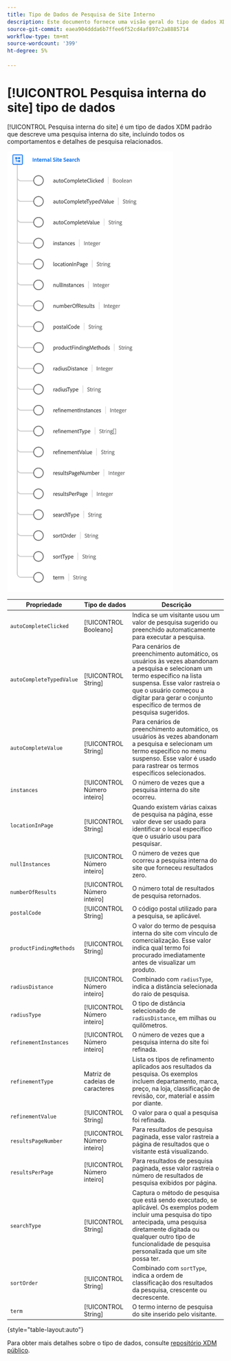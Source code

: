 ```yaml
---
title: Tipo de Dados de Pesquisa de Site Interno
description: Este documento fornece uma visão geral do tipo de dados XDM de pesquisa interna do site.
source-git-commit: eaea904ddda6b7ffee6f52cd4af897c2a8885714
workflow-type: tm+mt
source-wordcount: '399'
ht-degree: 5%

---
```


# [!UICONTROL Pesquisa interna do site] tipo de dados

[!UICONTROL Pesquisa interna do site] é um tipo de dados XDM padrão que descreve uma pesquisa interna do site, incluindo todos os comportamentos e detalhes de pesquisa relacionados.

![](../images/data-types/internal-site-search.png)

| Propriedade | Tipo de dados | Descrição |
| --- | --- | --- |
| `autoCompleteClicked` | [!UICONTROL Booleano] | Indica se um visitante usou um valor de pesquisa sugerido ou preenchido automaticamente para executar a pesquisa. |
| `autoCompleteTypedValue` | [!UICONTROL String] | Para cenários de preenchimento automático, os usuários às vezes abandonam a pesquisa e selecionam um termo específico na lista suspensa. Esse valor rastreia o que o usuário começou a digitar para gerar o conjunto específico de termos de pesquisa sugeridos. |
| `autoCompleteValue` | [!UICONTROL String] | Para cenários de preenchimento automático, os usuários às vezes abandonam a pesquisa e selecionam um termo específico no menu suspenso. Esse valor é usado para rastrear os termos específicos selecionados. |
| `instances` | [!UICONTROL Número inteiro] | O número de vezes que a pesquisa interna do site ocorreu. |
| `locationInPage` | [!UICONTROL String] | Quando existem várias caixas de pesquisa na página, esse valor deve ser usado para identificar o local específico que o usuário usou para pesquisar. |
| `nullInstances` | [!UICONTROL Número inteiro] | O número de vezes que ocorreu a pesquisa interna do site que forneceu resultados zero. |
| `numberOfResults` | [!UICONTROL Número inteiro] | O número total de resultados de pesquisa retornados. |
| `postalCode` | [!UICONTROL String] | O código postal utilizado para a pesquisa, se aplicável. |
| `productFindingMethods` | [!UICONTROL String] | O valor do termo de pesquisa interna do site com vínculo de comercialização. Esse valor indica qual termo foi procurado imediatamente antes de visualizar um produto. |
| `radiusDistance` | [!UICONTROL Número inteiro] | Combinado com `radiusType`, indica a distância selecionada do raio de pesquisa. |
| `radiusType` | [!UICONTROL Número inteiro] | O tipo de distância selecionado de `radiusDistance`, em milhas ou quilômetros. |
| `refinementInstances` | [!UICONTROL Número inteiro] | O número de vezes que a pesquisa interna do site foi refinada. |
| `refinementType` | Matriz de cadeias de caracteres | Lista os tipos de refinamento aplicados aos resultados da pesquisa. Os exemplos incluem departamento, marca, preço, na loja, classificação de revisão, cor, material e assim por diante. |
| `refinementValue` | [!UICONTROL String] | O valor para o qual a pesquisa foi refinada. |
| `resultsPageNumber` | [!UICONTROL Número inteiro] | Para resultados de pesquisa paginada, esse valor rastreia a página de resultados que o visitante está visualizando. |
| `resultsPerPage` | [!UICONTROL Número inteiro] | Para resultados de pesquisa paginada, esse valor rastreia o número de resultados de pesquisa exibidos por página. |
| `searchType` | [!UICONTROL String] | Captura o método de pesquisa que está sendo executado, se aplicável. Os exemplos podem incluir uma pesquisa do tipo antecipada, uma pesquisa diretamente digitada ou qualquer outro tipo de funcionalidade de pesquisa personalizada que um site possa ter. |
| `sortOrder` | [!UICONTROL String] | Combinado com `sortType`, indica a ordem de classificação dos resultados da pesquisa, crescente ou decrescente. |
| `term` | [!UICONTROL String] | O termo interno de pesquisa do site inserido pelo visitante. |

{style=&quot;table-layout:auto&quot;}

Para obter mais detalhes sobre o tipo de dados, consulte [repositório XDM público](https://github.com/adobe/xdm/blob/master/docs/reference/datatypes/internal-site-search.schema.json).

